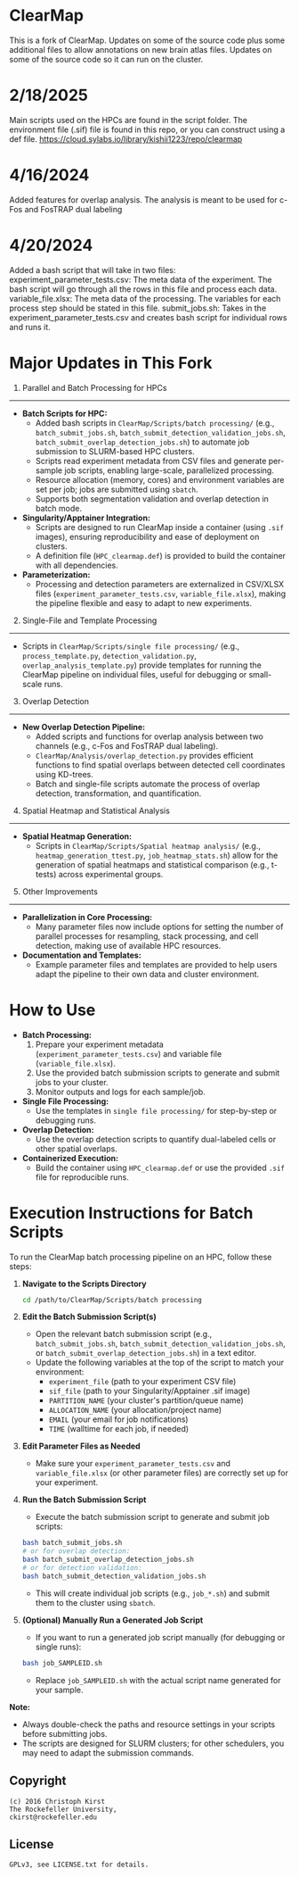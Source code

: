 ClearMap
========

This is a fork of ClearMap.
Updates on some of the source code plus some additional files to allow annotations on new brain atlas files.
Updates on some of the source code so it can run on the cluster.

2/18/2025
========
Main scripts used on the HPCs are found in the script folder.
The environment file (.sif) file is found in this repo, or you can construct using a def file.
https://cloud.sylabs.io/library/kishii1223/repo/clearmap


4/16/2024
========
Added features for overlap analysis.
The analysis is meant to be used for c-Fos and FosTRAP dual labeling


4/20/2024
========
Added a bash script that will take in two files:
experiment_parameter_tests.csv: The meta data of the experiment. The bash script will go through all the rows in this file and process each data.
variable_file.xlsx: The meta data of the processing. The variables for each process step should be stated in this file.
submit_jobs.sh: Takes in the experiment_parameter_tests.csv and creates bash script for individual rows and runs it.

Major Updates in This Fork
=========================

1. Parallel and Batch Processing for HPCs
-----------------------------------------
- **Batch Scripts for HPC:**
  - Added bash scripts in `ClearMap/Scripts/batch processing/` (e.g., `batch_submit_jobs.sh`, `batch_submit_detection_validation_jobs.sh`, `batch_submit_overlap_detection_jobs.sh`) to automate job submission to SLURM-based HPC clusters.
  - Scripts read experiment metadata from CSV files and generate per-sample job scripts, enabling large-scale, parallelized processing.
  - Resource allocation (memory, cores) and environment variables are set per job; jobs are submitted using `sbatch`.
  - Supports both segmentation validation and overlap detection in batch mode.
- **Singularity/Apptainer Integration:**
  - Scripts are designed to run ClearMap inside a container (using `.sif` images), ensuring reproducibility and ease of deployment on clusters.
  - A definition file (`HPC_clearmap.def`) is provided to build the container with all dependencies.
- **Parameterization:**
  - Processing and detection parameters are externalized in CSV/XLSX files (`experiment_parameter_tests.csv`, `variable_file.xlsx`), making the pipeline flexible and easy to adapt to new experiments.

2. Single-File and Template Processing
--------------------------------------
- Scripts in `ClearMap/Scripts/single file processing/` (e.g., `process_template.py`, `detection_validation.py`, `overlap_analysis_template.py`) provide templates for running the ClearMap pipeline on individual files, useful for debugging or small-scale runs.

3. Overlap Detection
--------------------
- **New Overlap Detection Pipeline:**
  - Added scripts and functions for overlap analysis between two channels (e.g., c-Fos and FosTRAP dual labeling).
  - `ClearMap/Analysis/overlap_detection.py` provides efficient functions to find spatial overlaps between detected cell coordinates using KD-trees.
  - Batch and single-file scripts automate the process of overlap detection, transformation, and quantification.

4. Spatial Heatmap and Statistical Analysis
-------------------------------------------
- **Spatial Heatmap Generation:**
  - Scripts in `ClearMap/Scripts/Spatial heatmap analysis/` (e.g., `heatmap_generation_ttest.py`, `job_heatmap_stats.sh`) allow for the generation of spatial heatmaps and statistical comparison (e.g., t-tests) across experimental groups.

5. Other Improvements
---------------------
- **Parallelization in Core Processing:**
  - Many parameter files now include options for setting the number of parallel processes for resampling, stack processing, and cell detection, making use of available HPC resources.
- **Documentation and Templates:**
  - Example parameter files and templates are provided to help users adapt the pipeline to their own data and cluster environment.

How to Use
==========
- **Batch Processing:**
  1. Prepare your experiment metadata (`experiment_parameter_tests.csv`) and variable file (`variable_file.xlsx`).
  2. Use the provided batch submission scripts to generate and submit jobs to your cluster.
  3. Monitor outputs and logs for each sample/job.
- **Single File Processing:**
  - Use the templates in `single file processing/` for step-by-step or debugging runs.
- **Overlap Detection:**
  - Use the overlap detection scripts to quantify dual-labeled cells or other spatial overlaps.
- **Containerized Execution:**
  - Build the container using `HPC_clearmap.def` or use the provided `.sif` file for reproducible runs.

Execution Instructions for Batch Scripts
========================================

To run the ClearMap batch processing pipeline on an HPC, follow these steps:

1. **Navigate to the Scripts Directory**
   ```bash
   cd /path/to/ClearMap/Scripts/batch processing
   ```

2. **Edit the Batch Submission Script(s)**
   - Open the relevant batch submission script (e.g., `batch_submit_jobs.sh`, `batch_submit_detection_validation_jobs.sh`, or `batch_submit_overlap_detection_jobs.sh`) in a text editor.
   - Update the following variables at the top of the script to match your environment:
     - `experiment_file` (path to your experiment CSV file)
     - `sif_file` (path to your Singularity/Apptainer .sif image)
     - `PARTITION_NAME` (your cluster's partition/queue name)
     - `ALLOCATION_NAME` (your allocation/project name)
     - `EMAIL` (your email for job notifications)
     - `TIME` (walltime for each job, if needed)

3. **Edit Parameter Files as Needed**
   - Make sure your `experiment_parameter_tests.csv` and `variable_file.xlsx` (or other parameter files) are correctly set up for your experiment.

4. **Run the Batch Submission Script**
   - Execute the batch submission script to generate and submit job scripts:
   ```bash
   bash batch_submit_jobs.sh
   # or for overlap detection:
   bash batch_submit_overlap_detection_jobs.sh
   # or for detection validation:
   bash batch_submit_detection_validation_jobs.sh
   ```
   - This will create individual job scripts (e.g., `job_*.sh`) and submit them to the cluster using `sbatch`.

5. **(Optional) Manually Run a Generated Job Script**
   - If you want to run a generated job script manually (for debugging or single runs):
   ```bash
   bash job_SAMPLEID.sh
   ```
   - Replace `job_SAMPLEID.sh` with the actual script name generated for your sample.

**Note:**
- Always double-check the paths and resource settings in your scripts before submitting jobs.
- The scripts are designed for SLURM clusters; for other schedulers, you may need to adapt the submission commands.

Copyright
---------
    (c) 2016 Christoph Kirst
    The Rockefeller University, 
    ckirst@rockefeller.edu

License
-------
    GPLv3, see LICENSE.txt for details.
